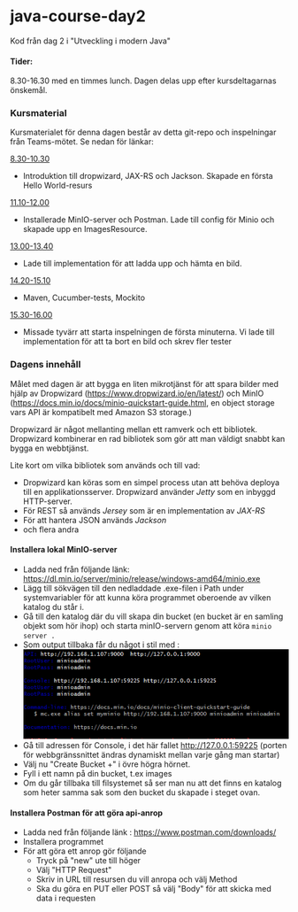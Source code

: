 # java-course-day2

Kod från dag 2 i "Utveckling i modern Java"


#### Tider:
8.30-16.30 med en timmes lunch. Dagen delas upp efter kursdeltagarnas önskemål.


### Kursmaterial
Kursmaterialet för denna dagen består av detta git-repo och inspelningar från Teams-mötet. Se nedan för länkar:     

[8.30-10.30](https://combitechcloud-my.sharepoint.com/personal/martin_frisk_combitech_com/_layouts/15/onedrive.aspx?id=%2Fpersonal%2Fmartin%5Ffrisk%5Fcombitech%5Fcom%2FDocuments%2FRecordings%2FDag%202%20Java%2Dkurs%2D20220505%5F083830%2DM%C3%B6tesinspelning%2Emp4&parent=%2Fpersonal%2Fmartin%5Ffrisk%5Fcombitech%5Fcom%2FDocuments%2FRecordings&ga=1) 
- Introduktion till dropwizard, JAX-RS och Jackson. Skapade en första Hello World-resurs

[11.10-12.00](https://combitechcloud-my.sharepoint.com/personal/martin_frisk_combitech_com/_layouts/15/onedrive.aspx?id=%2Fpersonal%2Fmartin%5Ffrisk%5Fcombitech%5Fcom%2FDocuments%2FRecordings%2FDag%202%20Java%2Dkurs%2D20220505%5F111149%2DM%C3%B6tesinspelning%2Emp4&parent=%2Fpersonal%2Fmartin%5Ffrisk%5Fcombitech%5Fcom%2FDocuments%2FRecordings&ga=1)
- Installerade MinIO-server och Postman. Lade till config för Minio och skapade upp en ImagesResource.

[13.00-13.40](https://combitechcloud-my.sharepoint.com/personal/martin_frisk_combitech_com/_layouts/15/onedrive.aspx?id=%2Fpersonal%2Fmartin%5Ffrisk%5Fcombitech%5Fcom%2FDocuments%2FRecordings%2FDag%202%20Java%2Dkurs%2D20220505%5F130106%2DM%C3%B6tesinspelning%2Emp4&parent=%2Fpersonal%2Fmartin%5Ffrisk%5Fcombitech%5Fcom%2FDocuments%2FRecordings&ga=1)   
- Lade till implementation för att ladda upp och hämta en bild.

[14.20-15.10](https://combitechcloud-my.sharepoint.com/personal/martin_frisk_combitech_com/_layouts/15/onedrive.aspx?id=%2Fpersonal%2Fmartin%5Ffrisk%5Fcombitech%5Fcom%2FDocuments%2FRecordings%2FDag%202%20Java%2Dkurs%2D20220505%5F142103%2DM%C3%B6tesinspelning%2Emp4&parent=%2Fpersonal%2Fmartin%5Ffrisk%5Fcombitech%5Fcom%2FDocuments%2FRecordings&ga=1)
- Maven, Cucumber-tests, Mockito

[15.30-16.00](https://combitechcloud-my.sharepoint.com/personal/martin_frisk_combitech_com/_layouts/15/onedrive.aspx?id=%2Fpersonal%2Fmartin%5Ffrisk%5Fcombitech%5Fcom%2FDocuments%2FRecordings%2FDag%202%20Java%2Dkurs%2D20220505%5F153045%2DM%C3%B6tesinspelning%2Emp4&parent=%2Fpersonal%2Fmartin%5Ffrisk%5Fcombitech%5Fcom%2FDocuments%2FRecordings&ga=1)
- Missade tyvärr att starta inspelningen de första minuterna. Vi lade till implementation för att ta bort en bild och skrev fler tester


### Dagens innehåll

Målet med dagen är att bygga en liten mikrotjänst för att spara bilder med hjälp av Dropwizard (https://www.dropwizard.io/en/latest/) 
och MinIO (https://docs.min.io/docs/minio-quickstart-guide.html, en object storage vars API är kompatibelt med Amazon S3 storage.)

Dropwizard är något mellanting mellan ett ramverk och ett bibliotek. Dropwizard kombinerar en rad bibliotek som gör att man väldigt snabbt kan bygga en webbtjänst.

Lite kort om vilka bibliotek som används och till vad:
* Dropwizard kan köras som en simpel process utan att behöva deploya till en applikationsserver. Dropwizard använder *Jetty* som en inbyggd HTTP-server.
* För REST så används *Jersey* som är en implementation av *JAX-RS*
* För att hantera JSON används *Jackson*
* och flera andra



#### Installera lokal MinIO-server

- Ladda ned från följande länk: https://dl.min.io/server/minio/release/windows-amd64/minio.exe
- Lägg till sökvägen till den nedladdade .exe-filen i Path under systemvariabler för att kunna köra programmet oberoende av vilken katalog du står i.
- Gå till den katalog där du vill skapa din bucket (en bucket är en samling objekt som hör ihop) och starta minIO-servern genom att köra ```minio server .```
- Som output tillbaka får du något i stil med :   
  ![MINIO1](minio1.PNG)
- Gå till adressen för Console, i det här fallet http://127.0.0.1:59225 (porten för webbgränssnittet ändras dynamiskt mellan varje gång man startar)
- Välj nu "Create Bucket +" i övre högra hörnet.
- Fyll i ett namn på din bucket, t.ex images
- Om du går tillbaka till filsystemet så ser man nu att det finns en katalog som heter samma sak som den bucket du skapade i steget ovan.

#### Installera Postman för att göra api-anrop
- Ladda ned från följande länk :   https://www.postman.com/downloads/
- Installera programmet 
- För att göra ett anrop gör följande
  - Tryck på "new" ute till höger
  - Välj "HTTP Request"
  - Skriv in URL till resursen du vill anropa och välj Method
  - Ska du göra en PUT eller POST så välj "Body" för att skicka med data i requesten